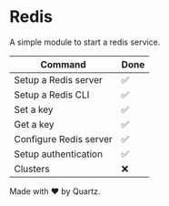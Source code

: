 # Redis

A simple module to start a redis service.

| Command                | Done |
|------------------------|------|
| Setup a Redis server   | ✅    |
| Setup a Redis CLI      | ✅    |
| Set a key              | ✅    |
| Get a key              | ✅    |
| Configure Redis server | ✅    |
| Setup authentication   | ✅    |
| Clusters               | ❌    |

Made with ❤️ by Quartz.
